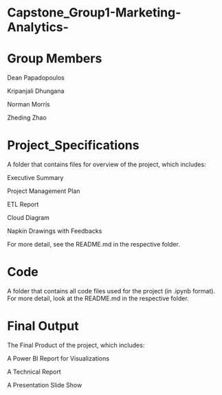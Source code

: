 # Capstone_Group1-Marketing-Analytics-

# Group Members

Dean Papadopoulos

Kripanjali Dhungana

Norman Morris

Zheding Zhao

# Project_Specifications 

A folder that contains files for overview of the project, which includes:

Executive Summary

Project Management Plan

ETL Report

Cloud Diagram

Napkin Drawings with Feedbacks

For more detail, see the README.md in the respective folder.

# Code

A folder that contains all code files used for the project (in .ipynb format). For more detail, look at the README.md in the respective folder.

# Final Output

The Final Product of the project, which includes:

A Power BI Report for Visualizations

A Technical Report

A Presentation Slide Show

